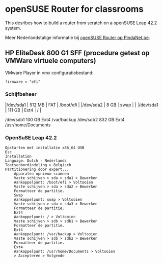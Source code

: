 # openSUSE Router for classrooms
This desribes how to build a router from scratch on a openSUSE Leap 42.2 system.

Meer Nederlandstalige informatie bij [openSUSE Router op PindaNet.be](https://linux.pindanet.be/faq/tips16/router.html).
## HP EliteDesk 800 G1 SFF (procedure getest op VMWare virtuele computers)
VMware Player in vmx configuratiebestand:

    firmware = "efi"
### Schijfbeheer
|/dev/sda1 |	512 MB |	FAT |	/boot/efi  |
|/dev/sda2 |	8 GB |	swap  | |
|/dev/sda1 |	111 GB |	Ext4 |	/  | 

/dev/sdb1	100 GB	Ext4	/var/backup
/dev/sdb2	832 GB	Ext4	/usr/home/Documents
### OpenSuSE Leap 42.2
	Opstarten met installatie x86_64 USB
	Esc
	Installation
	Language: Dutch - Nederlands
	Toetsenbordindeling > Belgisch
	Partitionering door expert...
	    Apparaten opnieuw scannen
	    Vaste schijven > sda > sda1 > Bewerken
		Aankoppelpunt: /boot/efi > Voltooien
	    Vaste schijven > sda > sda2 > Bewerken
		Formatteer de partitie.
		Swap
		Aankoppelpunt: swap > Voltooien
	    Vaste schijven > sda > sda3 > Bewerken
		Formatteer de partitie.
		Ext4
		Aankoppelpunt: / > Voltooien
	    Vaste schijven > sdb > sdb1 > Bewerken
		Formatteer de partitie.
		Ext4
		Aankoppelpunt: /var/backup > Voltooien
	    Vaste schijven > sdb > sdb2 > Bewerken
		Formatteer de partitie.
		Ext4
		Aankoppelpunt: /usr/home/Documents > Voltooien
	    > Accepteren > Volgende
